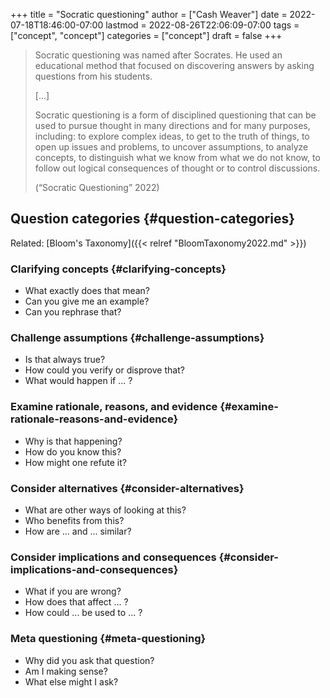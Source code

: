 +++
title = "Socratic questioning"
author = ["Cash Weaver"]
date = 2022-07-18T18:46:00-07:00
lastmod = 2022-08-26T22:06:09-07:00
tags = ["concept", "concept"]
categories = ["concept"]
draft = false
+++

> Socratic questioning was named after Socrates. He used an educational method that focused on discovering answers by asking questions from his students.
>
> [...]
>
> Socratic questioning is a form of disciplined questioning that can be used to pursue thought in many directions and for many purposes, including: to explore complex ideas, to get to the truth of things, to open up issues and problems, to uncover assumptions, to analyze concepts, to distinguish what we know from what we do not know, to follow out logical consequences of thought or to control discussions.
>
> (“Socratic Questioning” 2022)


## Question categories {#question-categories}

Related: [Bloom's Taxonomy]({{< relref "BloomTaxonomy2022.md" >}})


### Clarifying concepts {#clarifying-concepts}

-   What exactly does that mean?
-   Can you give me an example?
-   Can you rephrase that?


### Challenge assumptions {#challenge-assumptions}

-   Is that always true?
-   How could you verify or disprove that?
-   What would happen if ... ?


### Examine rationale, reasons, and evidence {#examine-rationale-reasons-and-evidence}

-   Why is that happening?
-   How do you know this?
-   How might one refute it?


### Consider alternatives {#consider-alternatives}

-   What are other ways of looking at this?
-   Who benefits from this?
-   How are ... and ... similar?


### Consider implications and consequences {#consider-implications-and-consequences}

-   What if you are wrong?
-   How does that affect ... ?
-   How could ... be used to ... ?


### Meta questioning {#meta-questioning}

-   Why did you ask that question?
-   Am I making sense?
-   What else might I ask?
